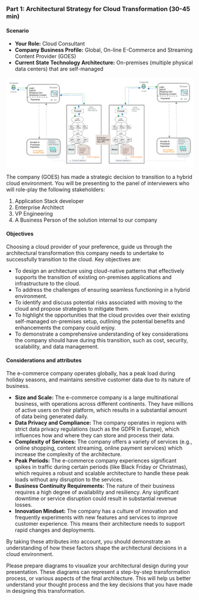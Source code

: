 ### Part 1: Architectural Strategy for Cloud Transformation (30-45 min)

#### Scenario

* **Your Role:** Cloud Consultant
* **Company Business Profile:** Global, On-line E-Commerce and Streaming Content Provider (GOES)
* **Current State Technology Architecture:** On-premises (multiple physical data centers) that are self-managed

![Current State Architecture](img/current_state_architecture.png)


The company (GOES) has made a strategic decision to transition to a hybrid cloud environment. You will be presenting to the panel of interviewers who will role-play the following stakeholders:

1. Application Stack developer
2. Enterprise Architect
3. VP Engineering
4. A Business Person of the solution internal to our company

#### Objectives

Choosing a cloud provider of your preference, guide us through the architectural transformation this company needs to undertake to successfully transition to the cloud. Key objectives are:

* To design an architecture using cloud-native patterns that effectively supports the transition of existing on-premises applications and infrastructure to the cloud.
* To address the challenges of ensuring seamless functioning in a hybrid environment.
* To identify and discuss potential risks associated with moving to the cloud and propose strategies to mitigate them.
* To highlight the opportunities that the cloud provides over their existing self-managed on-premises setup, outlining the potential benefits and enhancements the company could enjoy.
* To demonstrate a comprehensive understanding of key considerations the company should have during this transition, such as cost, security, scalability, and data management.

#### Considerations and attributes

The e-commerce company operates globally, has a peak load during holiday seasons, and maintains sensitive customer data due to its nature of business.

* **Size and Scale:** The e-commerce company is a large multinational business, with operations across different continents. They have millions of active users on their platform, which results in a substantial amount of data being generated daily.
* **Data Privacy and Compliance:** The company operates in regions with strict data privacy regulations (such as the GDPR in Europe), which influences how and where they can store and process their data.
* **Complexity of Services:** The company offers a variety of services (e.g., online shopping, content streaming, online payment services) which increase the complexity of the architecture.
* **Peak Periods:** The e-commerce company experiences significant spikes in traffic during certain periods (like Black Friday or Christmas), which requires a robust and scalable architecture to handle these peak loads without any disruption to the services.
* **Business Continuity Requirements:** The nature of their business requires a high degree of availability and resiliency. Any significant downtime or service disruption could result in substantial revenue losses.
* **Innovation Mindset:** The company has a culture of innovation and frequently experiments with new features and services to improve customer experience. This means their architecture needs to support rapid changes and deployments.

By taking these attributes into account, you should demonstrate an understanding of how these factors shape the architectural decisions in a cloud environment.

Please prepare diagrams to visualize your architectural design during your presentation. These diagrams can represent a step-by-step transformation process, or various aspects of the final architecture. This will help us better understand your thought process and the key decisions that you have made in designing this transformation.
